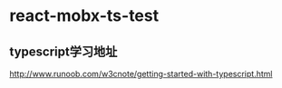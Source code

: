 # react-mobx-ts-test

## typescript学习地址

http://www.runoob.com/w3cnote/getting-started-with-typescript.html